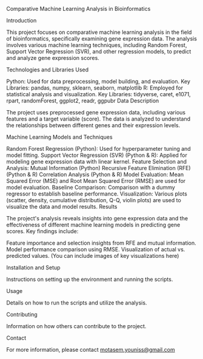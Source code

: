Comparative Machine Learning Analysis in Bioinformatics

Introduction

This project focuses on comparative machine learning analysis in the field 
of bioinformatics, specifically examining gene expression data. The 
analysis involves various machine learning techniques, including Random 
Forest, Support Vector Regression (SVR), and other regression models, to 
predict and analyze gene expression scores.

Technologies and Libraries Used

Python: Used for data preprocessing, model building, and evaluation.
Key Libraries: pandas, numpy, sklearn, seaborn, matplotlib
R: Employed for statistical analysis and visualization.
Key Libraries: tidyverse, caret, e1071, rpart, randomForest, ggplot2, 
readr, ggpubr
Data Description

The project uses preprocessed gene expression data, including various 
features and a target variable (score). The data is analyzed to understand 
the relationships between different genes and their expression levels.

Machine Learning Models and Techniques

Random Forest Regression (Python): Used for hyperparameter tuning and 
model fitting.
Support Vector Regression (SVR) (Python & R): Applied for modeling gene 
expression data with linear kernel.
Feature Selection and Analysis:
Mutual Information (Python)
Recursive Feature Elimination (RFE) (Python & R)
Correlation Analysis (Python & R)
Model Evaluation: Mean Squared Error (MSE) and Root Mean Squared Error 
(RMSE) are used for model evaluation.
Baseline Comparison: Comparison with a dummy regressor to establish 
baseline performance.
Visualization: Various plots (scatter, density, cumulative distribution, 
Q-Q, violin plots) are used to visualize the data and model results.
Results

The project's analysis reveals insights into gene expression data and the 
effectiveness of different machine learning models in predicting gene 
scores. Key findings include:

Feature importance and selection insights from RFE and mutual information.
Model performance comparison using RMSE.
Visualization of actual vs. predicted values.
(You can include images of key visualizations here)

Installation and Setup

Instructions on setting up the environment and running the scripts.

Usage

Details on how to run the scripts and utilize the analysis.

Contributing

Information on how others can contribute to the project.

Contact

For more information, please contact motasem.youniss@gmail.com
